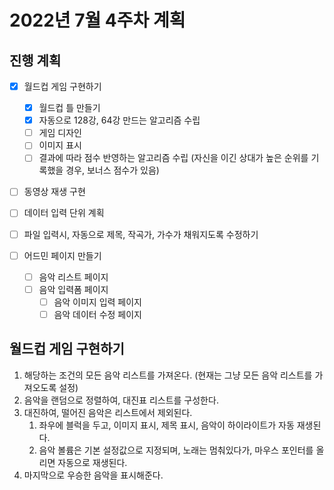 2022년 7월 4주차 계획
===

진행 계획
---

- [x] 월드컵 게임 구현하기
    - [x] 월드컵 틀 만들기
    - [x] 자동으로 128강, 64강 만드는 알고리즘 수립
    - [ ] 게임 디자인
    - [ ] 이미지 표시
    - [ ] 결과에 따라 점수 반영하는 알고리즘 수립 (자신을 이긴 상대가 높은 순위를 기록했을 경우, 보너스 점수가 있음)
- [ ] 동영상 재생 구현
- [ ] 데이터 입력 단위 계획
- [ ] 파일 입력시, 자동으로 제목, 작곡가, 가수가 채워지도록 수정하기


- [ ] 어드민 페이지 만들기
  - [ ] 음악 리스트 페이지
  - [ ] 음악 입력폼 페이지
    - [ ] 음악 이미지 입력 페이지
    - [ ] 음악 데이터 수정 페이지

월드컵 게임 구현하기
---

1. 해당하는 조건의 모든 음악 리스트를 가져온다. (현재는 그냥 모든 음악 리스트를 가져오도록 설정)
2. 음악을 랜덤으로 정렬하여, 대진표 리스트를 구성한다.
3. 대진하여, 떨어진 음악은 리스트에서 제외된다.
   1. 좌우에 블럭을 두고, 이미지 표시, 제목 표시, 음악이 하이라이트가 자동 재생된다.
   2. 음악 볼륨은 기본 설정값으로 지정되며, 노래는 멈춰있다가, 마우스 포인터를 올리면 자동으로 재생된다.
4. 마지막으로 우승한 음악을 표시해준다.




